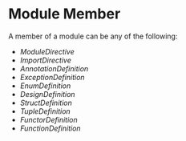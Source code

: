 # Module Member

A member of a module can be any of the following:

+ $Module Directive$
+ $Import Directive$
+ $Annotation Definition$
+ $Exception Definition$
+ $Enum Definition$
+ $Design Definition$
+ $Struct Definition$
+ $Tuple Definition$
+ $Functor Definition$
+ $Function Definition$
